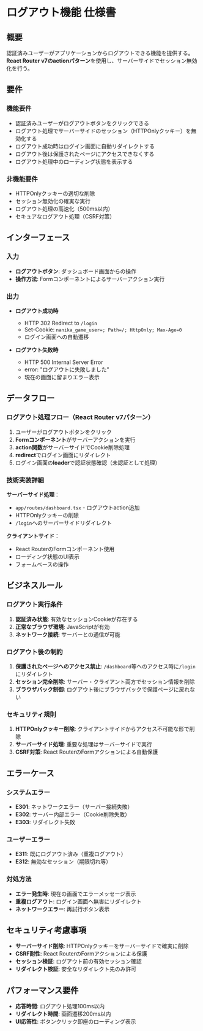 # ログアウト機能 仕様書

## 概要
認証済みユーザーがアプリケーションからログアウトできる機能を提供する。
**React Router v7のactionパターン**を使用し、サーバーサイドでセッション無効化を行う。

## 要件

### 機能要件
- 認証済みユーザーがログアウトボタンをクリックできる
- ログアウト処理でサーバーサイドのセッション（HTTPOnlyクッキー）を無効化する
- ログアウト成功時はログイン画面に自動リダイレクトする
- ログアウト後は保護されたページにアクセスできなくする
- ログアウト処理中のローディング状態を表示する

### 非機能要件
- HTTPOnlyクッキーの適切な削除
- セッション無効化の確実な実行
- ログアウト処理の高速化（500ms以内）
- セキュアなログアウト処理（CSRF対策）

## インターフェース

### 入力
- **ログアウトボタン**: ダッシュボード画面からの操作
- **操作方法**: Formコンポーネントによるサーバーアクション実行

### 出力
- **ログアウト成功時**
  - HTTP 302 Redirect to `/login`
  - Set-Cookie: `nanika_game_user=; Path=/; HttpOnly; Max-Age=0`
  - ログイン画面への自動遷移

- **ログアウト失敗時**
  - HTTP 500 Internal Server Error
  - error: "ログアウトに失敗しました"
  - 現在の画面に留まりエラー表示

## データフロー

### ログアウト処理フロー（React Router v7パターン）
1. ユーザーがログアウトボタンをクリック
2. **Formコンポーネント**がサーバーアクションを実行
3. **action関数**がサーバーサイドでCookie削除処理
4. **redirect**でログイン画面にリダイレクト
5. ログイン画面の**loader**で認証状態確認（未認証として処理）

### 技術実装詳細
**サーバーサイド処理**：
- `app/routes/dashboard.tsx` - ログアウトaction追加
- HTTPOnlyクッキーの削除
- `/login`へのサーバーサイドリダイレクト

**クライアントサイド**：
- React RouterのFormコンポーネント使用
- ローディング状態のUI表示
- フォームベースの操作

## ビジネスルール

### ログアウト実行条件
1. **認証済み状態**: 有効なセッションCookieが存在する
2. **正常なブラウザ環境**: JavaScriptが有効
3. **ネットワーク接続**: サーバーとの通信が可能

### ログアウト後の制約
1. **保護されたページへのアクセス禁止**: `/dashboard`等へのアクセス時に`/login`にリダイレクト
2. **セッション完全削除**: サーバー・クライアント両方でセッション情報を削除
3. **ブラウザバック制御**: ログアウト後にブラウザバックで保護ページに戻れない

### セキュリティ規則
1. **HTTPOnlyクッキー削除**: クライアントサイドからアクセス不可能な形で削除
2. **サーバーサイド処理**: 重要な処理はサーバーサイドで実行
3. **CSRF対策**: React RouterのFormアクションによる自動保護

## エラーケース

### システムエラー
- **E301**: ネットワークエラー（サーバー接続失敗）
- **E302**: サーバー内部エラー（Cookie削除失敗）
- **E303**: リダイレクト失敗

### ユーザーエラー
- **E311**: 既にログアウト済み（重複ログアウト）
- **E312**: 無効なセッション（期限切れ等）

### 対処方法
- **エラー発生時**: 現在の画面でエラーメッセージ表示
- **重複ログアウト**: ログイン画面へ無害にリダイレクト
- **ネットワークエラー**: 再試行ボタン表示

## セキュリティ考慮事項
- **サーバーサイド削除**: HTTPOnlyクッキーをサーバーサイドで確実に削除
- **CSRF耐性**: React RouterのFormアクションによる保護
- **セッション検証**: ログアウト前の有効セッション確認
- **リダイレクト検証**: 安全なリダイレクト先のみ許可

## パフォーマンス要件
- **応答時間**: ログアウト処理100ms以内
- **リダイレクト時間**: 画面遷移200ms以内  
- **UI応答性**: ボタンクリック即座のローディング表示